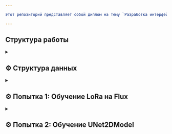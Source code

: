 ```yaml
---

Этот репозиторий представляет собой диплом на тему `Разработка интерфейса и обучение модели генерации строительных схем размещения резервуарного парка для хранения битума` со всеми пробами и ошибками: 

---
```


## **Структура работы**

<details>
  <summary><h2>⚙️ Структура данных </h2></summary>
  <ul>
  	    <li><b>info_data.ipynb</b> - Информация по классам</li>
	    <li><b>test_data.csv</b> - таблица, которая хранит в себе пути к изображениям и информация по класса</li>
  	    <li><b>готовые данные</b> - изображения и разметка</li>
	</ul>
</details>

<details>
  <summary><h2>⚙️ Попытка 1: Обучение LoRa на Flux</h2></summary>
  <h3> Для обучения закрытой диффузионной модели Flux использовалось приложение Pinokio (<a href="https://boosty.to/nevskiyart/posts/c37401ab-a5a4-4495-a4f7-d5c272e6433f">ссылка на гайд обучения</a>). В целом обучение прошло нормально, но из-за ограниченных ресурсов для обучения не хватило времени, данных для более корректного обучения.
  <br>
  <br>
  <b>test_lora.ipynb</b> - Использование уже обученной модели.
  <b>courseworkmodel.safetensors</b> - веса обученной модели.
</details>

<details>
  <summary><h2>⚙️ Попытка 2: Обучение UNet2DModel</h2></summary>
  <h3>(<a href="https://colab.research.google.com/github/huggingface/notebooks/blob/main/diffusers/training_example.ipynb#scrollTo=r5PM6vOQPISl">ссылка на гайд обучения</a>). В целом обучение прошло нормально, но из-за ограниченных ресурсов для обучения не хватило времени, данных для более корректного обучения.
  <br>
  <br>
  <b>test_training.ipynb</b> - Обученние модели.
  <b>runs</b> - Логи обучения.
</details>